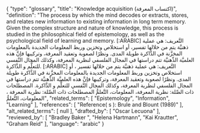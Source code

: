 {
    "type": "glossary",
    "title": "Knowledge acquisition (اكتساب المعرفة)",
    "definition": "The process by which the mind decodes or extracts, stores, and relates new information to existing information in long term memory. Given the complex structure and nature of knowledge, this process is studied in the philosophical field of epistemology, as well as the psychological field of learning and memory. [:ARABIC] التَّعريف: هي عملية ذهنيَّة يتم من خلالها تفسير، أو استخلاص وتخزين وربط المعلومات الجديدة بالمعلومات المخزَّنة في الذَّاكرة طويلة المدى. ونظرًا لصعوبة وتعقيد المعرفة، وتركيبها فإنَّ هذه العلميَّة الذِّهنيَّة تتم دراستها في المجال الفلسفي لنظرية المعرفة، وكذلك المجال النَّفسي للتعلُّم و الذَّاكرة. [:ARABIC] التَّعريف: هي عملية ذهنيَّة يتم من خلالها تفسير ، أو استخلاص وتخزين وربط المعلومات الجديدة بالمعلومات المخزَّنة في الذَّاكرة طويلة المدى. ونظرًا لصعوبة وتعقيد المعرفة، وتركيبها فإنَّ هذه العلميَّة الذِّهنيَّة تتم دراستها في المجال الفلسفي لنظرية المعرفة، وكذلك المجال النَّفسي للتعلُّم و الذَّاكرة. المصطلحات ذات الصِّلة: نظرية المعرفة، المعلومات، التَّعلمُّ المصطلحات ذات الصِّلة: نظرية المعرفة ، المعلومات، التَّعلمُّ",
    "related_terms": [
        "Epistemology",
        "Information",
        "Learning"
    ],
    "references": [
        "Reference( s ):  Brule and Blount (1989)"
    ],
    "alt_related_terms": [
        null
    ],
    "drafted_by": [
        "Oscar Lecuona"
    ],
    "reviewed_by": [
        "Bradley Baker ",
        "Helena Hartmann",
        "Kai Krautter",
        "Graham Reid"
    ],
    "language": "arabic"
}